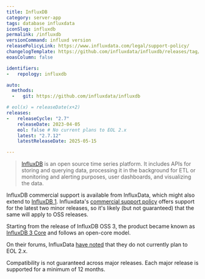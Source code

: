 ```yaml
---
title: InfluxDB
category: server-app
tags: database influxdata
iconSlug: influxdb
permalink: /influxdb
versionCommand: influxd version
releasePolicyLink: https://www.influxdata.com/legal/support-policy/
changelogTemplate: https://github.com/influxdata/influxdb/releases/tag/v__LATEST__
eoasColumn: false

identifiers:
-   repology: influxdb

auto:
  methods:
  -   git: https://github.com/influxdata/influxdb

# eol(x) = releaseDate(x+2)
releases:
-   releaseCycle: "2.7"
    releaseDate: 2023-04-05
    eol: false # No current plans to EOL 2.x
    latest: "2.7.12"
    latestReleaseDate: 2025-05-15

---
```


> [InfluxDB](https://github.com/influxdata/influxdb) is an open source time series platform.
> It includes APIs for storing and querying data, processing it in the background for ETL or
> monitoring and alerting purposes, user dashboards, and visualizing the data.


InfluxDB commercial support is available from InfluxData, which might also extend to
[InfluxDB 1](https://github.com/influxdata/influxdb/issues/25045). Influxdata's [commercial support
policy](https://www.influxdata.com/legal/support-policy/) offers support for the latest two minor
releases, so it's likely (but not guaranteed) that the same will apply to OSS releases.


Starting from the release of InfluxDB OSS 3, the product became known as [InfluxDB 3 Core](/influxdb-core) and
follows an open-core model.

On their forums, InfluxData [have noted](https://community.influxdata.com/t/questions-about-influxdb-3-enterprise-free-tier-for-home-users-and-the-future-of-influxdb-v2/57028) that they do not currently plan to EOL 2.x.


Compatibility is not guaranteed across major releases.
Each major release is supported for a minimum of 12 months.
